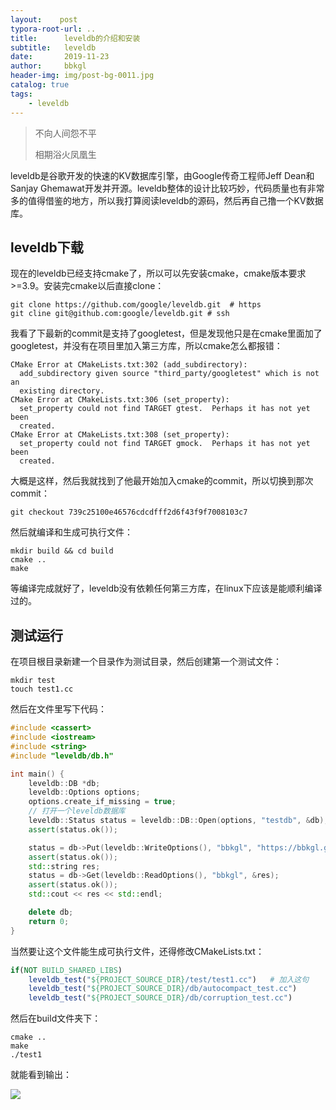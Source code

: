 ```yaml
---
layout:    post
typora-root-url: ..
title:      leveldb的介绍和安装
subtitle:   leveldb
date:       2019-11-23
author:     bbkgl
header-img: img/post-bg-0011.jpg
catalog: true
tags:
    - leveldb
---
```


>不向人间怨不平
>
>相期浴火凤凰生

leveldb是谷歌开发的快速的KV数据库引擎，由Google传奇工程师Jeff Dean和Sanjay Ghemawat开发并开源。leveldb整体的设计比较巧妙，代码质量也有非常多的值得借鉴的地方，所以我打算阅读leveldb的源码，然后再自己撸一个KV数据库。

## leveldb下载

现在的leveldb已经支持cmake了，所以可以先安装cmake，cmake版本要求>=3.9。安装完cmake以后直接clone：

```shell
git clone https://github.com/google/leveldb.git  # https
git cline git@github.com:google/leveldb.git # ssh
```

我看了下最新的commit是支持了googletest，但是发现他只是在cmake里面加了googletest，并没有在项目里加入第三方库，所以cmake怎么都报错：

```shell
CMake Error at CMakeLists.txt:302 (add_subdirectory):
  add_subdirectory given source "third_party/googletest" which is not an
  existing directory.
CMake Error at CMakeLists.txt:306 (set_property):
  set_property could not find TARGET gtest.  Perhaps it has not yet been
  created.
CMake Error at CMakeLists.txt:308 (set_property):
  set_property could not find TARGET gmock.  Perhaps it has not yet been
  created.
```

大概是这样，然后我就找到了他最开始加入cmake的commit，所以切换到那次commit：

```shell
git checkout 739c25100e46576cdcdfff2d6f43f9f7008103c7
```

然后就编译和生成可执行文件：

```shell
mkdir build && cd build
cmake ..
make
```

等编译完成就好了，leveldb没有依赖任何第三方库，在linux下应该是能顺利编译过的。

## 测试运行

在项目根目录新建一个目录作为测试目录，然后创建第一个测试文件：

```shell
mkdir test
touch test1.cc
```

然后在文件里写下代码：

```cpp
#include <cassert>
#include <iostream>
#include <string>
#include "leveldb/db.h"

int main() {
    leveldb::DB *db;
    leveldb::Options options;
    options.create_if_missing = true;
    // 打开一个leveldb数据库
    leveldb::Status status = leveldb::DB::Open(options, "testdb", &db);
    assert(status.ok());

    status = db->Put(leveldb::WriteOptions(), "bbkgl", "https://bbkgl.github.io");
    assert(status.ok());
    std::string res;
    status = db->Get(leveldb::ReadOptions(), "bbkgl", &res);
    assert(status.ok());
    std::cout << res << std::endl;

    delete db;
    return 0;
}
```

当然要让这个文件能生成可执行文件，还得修改CMakeLists.txt：

```cmake
if(NOT BUILD_SHARED_LIBS)
    leveldb_test("${PROJECT_SOURCE_DIR}/test/test1.cc")   # 加入这句
    leveldb_test("${PROJECT_SOURCE_DIR}/db/autocompact_test.cc")
    leveldb_test("${PROJECT_SOURCE_DIR}/db/corruption_test.cc")
```

然后在build文件夹下：

```shell
cmake ..
make
./test1
```

就能看到输出：

![](https://ae01.alicdn.com/kf/H4c9ada5a724e47dd90760aa815dbce5cv.jpg)


